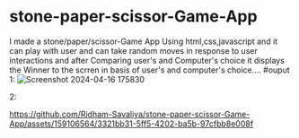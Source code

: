 # stone-paper-scissor-Game-App
I made a stone/paper/scissor-Game App Using html,css,javascript and it can play with user and can take random moves in response to user interactions and after Comparing user's and Computer's choice it displays the Winner to the scrren in basis of user's and computer's choice....
#ouput
1:
![Screenshot 2024-04-16 175830](https://github.com/Ridham-Savaliya/stone-paper-scissor-Game-App/assets/159106564/4b4ca6d8-e0f3-4f0f-9fce-a50c0380bda6)

2:


https://github.com/Ridham-Savaliya/stone-paper-scissor-Game-App/assets/159106564/3321bb31-5ff5-4202-ba5b-97cfbb8e008f

